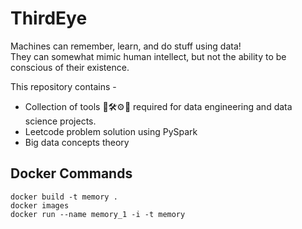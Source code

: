 # ThirdEye
Machines can remember, learn, and do stuff using data!  
They can somewhat mimic human intellect, but not the ability to be conscious of their existence.

This repository contains -
- Collection of tools 🔧🛠⚙🔎 required for data engineering and data science projects.
- Leetcode problem solution using PySpark
- Big data concepts theory

## Docker Commands
```
docker build -t memory .
docker images
docker run --name memory_1 -i -t memory
```
